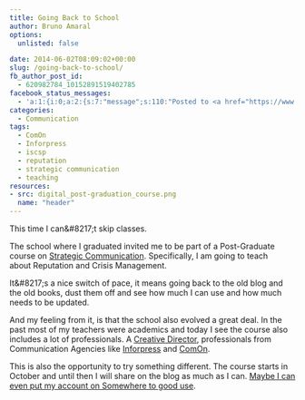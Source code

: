 ```yaml
---
title: Going Back to School
author: Bruno Amaral
options:
  unlisted: false

date: 2014-06-02T08:09:02+00:00
slug: /going-back-to-school/
fb_author_post_id:
  - 620982784_10152891519402785
facebook_status_messages:
  - 'a:1:{i:0;a:2:{s:7:"message";s:110:"Posted to <a href="https://www.facebook.com/620982784_10152891519402785" target="_blank">Facebook Timeline</a>";s:5:"error";b:0;}}'
categories:
  - Communication
tags:
  - ComOn
  - Inforpress
  - iscsp
  - reputation
  - strategic communication
  - teaching
resources: 
- src: digital_post-graduation_course.png
  name: "header"
---
```

This time I can\&#8217;t skip classes.

The school where I graduated invited me to be part of a Post-Graduate course on <a href="https://www.d-motions.com/">Strategic Communication</a>. Specifically, I am going to teach about Reputation and Crisis Management.

It\&#8217;s a nice switch of pace, it means going back to the old blog and the old books, dust them off and see how much I can use and how much needs to be updated.

And my feeling from it, is that the school also evolved a great deal. In the past most of my teachers were academics and today I see the course also includes a lot of professionals. A <a href="https://www.estudiojoaocampos.com/pt/estudio">Creative Director</a>, professionals from Communication Agencies like <a href="https://inforpress.pt/">Inforpress</a> and <a href="https://www.comon.pt/">ComOn</a>.

This is also the opportunity to try something different. The course starts in October and until then I will share on the blog as much as I can. <a href="https://www.somewhere.com/brunoamaral">Maybe I can even put my account on Somewhere to good use</a>.


